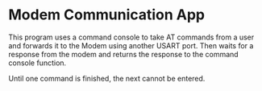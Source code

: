 Modem Communication App
=======================

This program uses a command console to take AT commands from a user and forwards it to the Modem using another USART port. Then waits for a response from the modem and returns the response to the command console function.

Until one command is finished, the next cannot be entered.